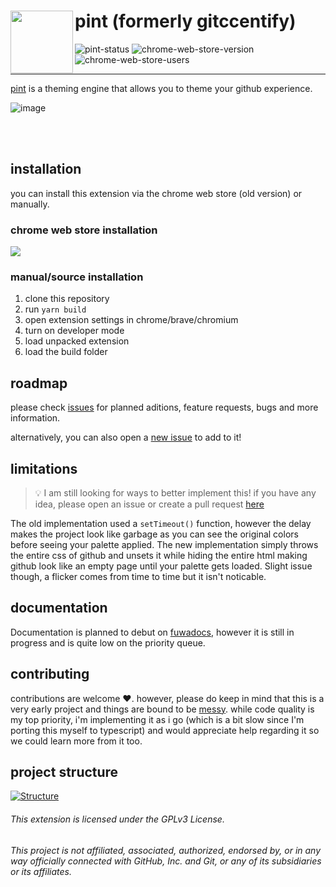 # <a  href="https://projects.fuwa.sh/pint/"><img align="left" height="100" src="/docs/assets/pint-logo.png"/></a> **pint** (formerly gitccentify)

![pint-status](https://img.shields.io/badge/pint%20src-2.0-green)
![chrome-web-store-version](https://img.shields.io/chrome-web-store/v/mjhmdkcefcklflcmmokoahfdodcpeobg)
![chrome-web-store-users](https://img.shields.io/chrome-web-store/users/mjhmdkcefcklflcmmokoahfdodcpeobg)

<hr>

[pint](https://projects.fuwa.sh/pint/) is a theming engine that allows you to theme your github experience.

![image](https://user-images.githubusercontent.com/53419401/182528225-8f1b8d54-2e7a-4a5c-a8de-6671e7585dc6.png)

<br>
<br>

## installation

you can install this extension via the chrome web store (old version) or manually.

### chrome web store installation

<a href="https://chrome.google.com/webstore/detail/gitccentify/mjhmdkcefcklflcmmokoahfdodcpeobg"><img src="https://storage.googleapis.com/web-dev-uploads/image/WlD8wC6g8khYWPJUsQceQkhXSlv1/UV4C4ybeBTsZt43U4xis.png" /></a>

### manual/source installation

1. clone this repository
2. run `yarn build`
3. open extension settings in chrome/brave/chromium
4. turn on developer mode
5. load unpacked extension
6. load the build folder

## roadmap

please check [issues](https://github.com/fuwaa/pint/issues) for planned aditions, feature requests, bugs and more information.

alternatively, you can also open a [new issue](https://github.com/fuwaa/pint/issues/new) to add to it!

## limitations

> 💡 I am still looking for ways to better implement this! if you have any idea, please open an issue or create a pull request [here](https://github.com/fuwaa/pint/issues/new/choose)

The old implementation used a `setTimeout()` function, however the delay makes the project look like garbage as you can see the original colors before seeing your palette applied. The new implementation simply throws the entire css of github and unsets it while hiding the entire html making github look like an empty page until your palette gets loaded. Slight issue though, a flicker comes from time to time but it isn't noticable.

## documentation

Documentation is planned to debut on [fuwadocs](https://docs.fuwa.sh/pint/), however it is still in progress and is quite low on the priority queue.

## contributing

contributions are welcome ❤️. however, please do keep in mind that this is a very early project and things are bound to be [messy](https://github.com/fuwaa/pint/issues/37). while code quality is my top priority, i'm implementing it as i go (which is a bit slow since I'm porting this myself to typescript) and would appreciate help regarding it so we could learn more from it too.

## project structure

[![Structure](https://images.repography.com/27896465/fuwaa/pint/structure/a993ba4f490beac88c1084429e54e710_table.svg)](https://github.com/fuwaa/pint)

###### This extension is licensed under the GPLv3 License.

###### This project is not affiliated, associated, authorized, endorsed by, or in any way officially connected with GitHub, Inc. and Git, or any of its subsidiaries or its affiliates.
